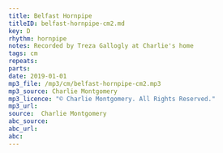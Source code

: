 ```yaml
---
title: Belfast Hornpipe
titleID: belfast-hornpipe-cm2.md
key: D
rhythm: hornpipe
notes: Recorded by Treza Gallogly at Charlie's home
tags: cm
repeats:
parts:
date: 2019-01-01
mp3_file: /mp3/cm/belfast-hornpipe-cm2.mp3
mp3_source: Charlie Montgomery
mp3_licence: "© Charlie Montgomery. All Rights Reserved."
mp3_url:
source:  Charlie Montgomery
abc_source:
abc_url:
abc:
---
```

